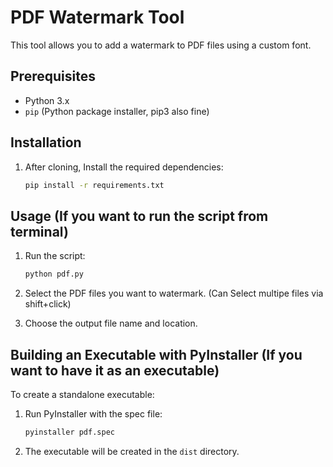 # PDF Watermark Tool

This tool allows you to add a watermark to PDF files using a custom font.

## Prerequisites

- Python 3.x
- `pip`  (Python package installer, pip3 also fine)

## Installation

1. After cloning, Install the required dependencies:

    ```bash
    pip install -r requirements.txt
    ```

## Usage (If you want to run the script from terminal)

1. Run the script:

    ```bash
    python pdf.py
    ```

2. Select the PDF files you want to watermark. (Can Select multipe files via shift+click)
3. Choose the output file name and location.

## Building an Executable with PyInstaller (If you want to have it as an executable)

To create a standalone executable:

1. Run PyInstaller with the spec file:

    ```bash
    pyinstaller pdf.spec
    ```

2. The executable will be created in the `dist` directory.
